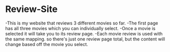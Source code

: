 # Review-Site



-This is my website that reviews 3 different movies so far.
-The first page has all three movies which you can individually select.
-Once a movie is selected it will take you to its review page.
-Each movie review is used with the same mapping. so there's just one review page total, but the content will change based off the movie you select.
